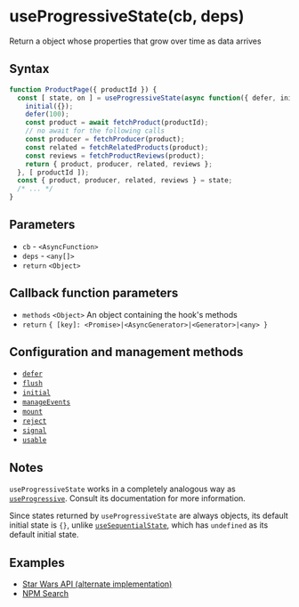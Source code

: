 # useProgressiveState(cb, deps)

Return a object whose properties that grow over time as data arrives

## Syntax

```js
function ProductPage({ productId }) {
  const [ state, on ] = useProgressiveState(async function({ defer, initial }) => {
    initial({});
    defer(100);
    const product = await fetchProduct(productId);
    // no await for the following calls
    const producer = fetchProducer(product);  
    const related = fetchRelatedProducts(product);
    const reviews = fetchProductReviews(product);
    return { product, producer, related, reviews };
  }, [ productId ]);
  const { product, producer, related, reviews } = state;
  /* ... */
}
```

## Parameters

* `cb` - `<AsyncFunction>`
* `deps` - `<any[]>`
* `return` `<Object>`

## Callback function parameters

* `methods` `<Object>` An object containing the hook's methods
* `return` `{ [key]: <Promise>|<AsyncGenerator>|<Generator>|<any> }`

## Configuration and management methods

* [`defer`](./defer.md)
* [`flush`](./flush.md)
* [`initial`](./initial.md)
* [`manageEvents`](./manageEvents.md)
* [`mount`](./mount.md)
* [`reject`](./reject.md)
* [`signal`](./signal.md)
* [`usable`](./usable.md)

## Notes

`useProgressiveState` works in a completely analogous way as [`useProgressive`](./useProgressive.md).
Consult its documentation for more information.

Since states returned by `useProgressiveState` are always objects, its default initial state is `{}`, unlike
[`useSequentialState`](./useSequentialState.md), which has `undefined` as its default initial state.

## Examples

* [Star Wars API (alternate implementation)](../examples/swapi-hook/README.md)
* [NPM Search](../examples/npm-input/README.md)
